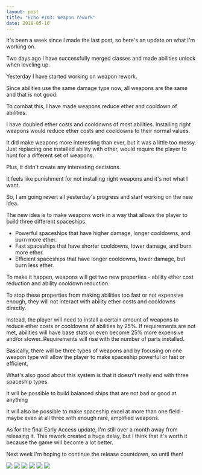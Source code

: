 ```yaml
---
layout: post
title: "Echo #103: Weapon rework"
date: 2018-05-16
---
```


It's been a week since I made the last post, so here's an update on what I'm working on.

Two days ago I have successfully merged classes and made abilities unlock when leveling up.

Yesterday I have started working on weapon rework.

Since abilities use the same damage type now, all weapons are the same and that is not good.

To combat this, I have made weapons reduce ether and cooldown of abilities.

I have doubled ether costs and cooldowns of most abilities.
Installing right weapons would reduce ether costs and cooldowns to their normal values.

It did make weapons more interesting than ever, but it was a little too messy.
Just replacing one installed ability with other, would require the player to hunt for a different set of weapons.

Plus, it didn't create any interesting decisions.

It feels like punishment for not installing right weapons and it's not what I want.

So, I am going revert all yesterday's progress and start working on the new idea.

The new idea is to make weapons work in a way that allows the player to build three different spaceships.

- Powerful spaceships that have higher damage, longer cooldowns, and burn more ether.
- Fast spaceships that have shorter cooldowns, lower damage, and burn more ether.
- Efficient spaceships that have longer cooldowns, lower damage, but burn less ether.

To make it happen, weapons will get two new properties - ability ether cost reduction and ability cooldown reduction.

To stop these properties from making abilities too fast or not expensive enough, they will not interact with ability ether costs and cooldowns directly.

Instead, the player will need to install a certain amount of weapons to reduce ether costs or cooldowns of abilities by 25%.
If requirements are not met, abilities will have base stats or even become 25% more expensive and/or slower.
Requirements will rise with the number of parts installed.

Basically, there will be three types of weapons and by focusing on one weapon type will allow the player to make spaceship powerful or fast or efficient.

What's also good about this system is that it doesn't really end with three spaceship types.

It will be possible to build balanced ships that are not bad or good at anything

It will also be possible to make spaceship excel at more than one field - maybe even at all three with enough rare, amplified weapons.

As for the final Early Access update, I'm still over a month away from releasing it.
This rework created a huge delay, but I think that it's worth it because the game will become a lot better.

Next week I'm hoping to continue the release countdown, so until then!

![](https://raw.githubusercontent.com/Zuurix/Zuurix.github.io/master/images/echo%20103/Reduction%202018-05-16.png)
![](https://raw.githubusercontent.com/Zuurix/Zuurix.github.io/master/images/echo%20103/New%20abilities%20unlocked%202018-05-16.png)
![](https://raw.githubusercontent.com/Zuurix/Zuurix.github.io/master/images/echo%20103/Assemble%20Obelisk%20unlocked%202018-05-16.png)
![](https://raw.githubusercontent.com/Zuurix/Zuurix.github.io/master/images/echo%20103/Ability%20interface%202018-05-16.png)
![](https://raw.githubusercontent.com/Zuurix/Zuurix.github.io/master/images/echo%20103/Ability%20icons%20in%20game%202018-05-16.png)
![](https://raw.githubusercontent.com/Zuurix/Zuurix.github.io/master/images/echo%20103/New%20ability%20icons%202018-05-11.png)
